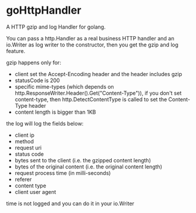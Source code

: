 # goHttpHandler

A HTTP gzip and log Handler for golang.

You can pass a http.Handler as a real business HTTP handler and an io.Writer as log writer to the constructor, then you get the gzip and log feature.

gzip happens only for:

* client set the Accept-Encoding header and the header includes gzip
* statusCode is 200
* specific mime-types (which depends on http.ResponseWriter.Header().Get("Content-Type")), if you don't set content-type, then http.DetectContentType is called to set the Content-Type header
* content length is bigger than 1KB

the log will log the fields below:

* client ip
* method
* request uri
* status code
* bytes sent to the client (i.e. the gzipped content length)
* bytes of the original content (i.e. the original content length)
* request process time (in milli-seconds)
* referer
* content type
* client user agent

time is not logged and you can do it in your io.Writer